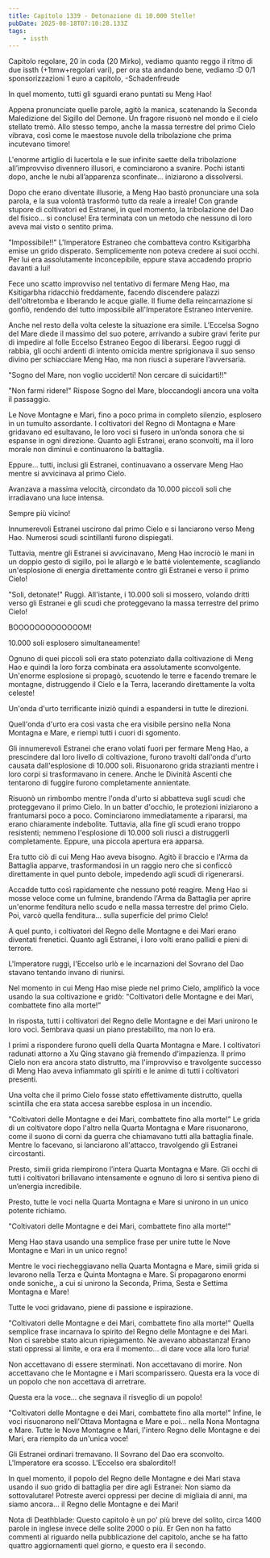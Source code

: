 ```yaml
---
title: Capitolo 1339 - Detonazione di 10.000 Stelle!
pubDate: 2025-08-18T07:10:28.133Z
tags:
    - issth
---
```



Capitolo regolare,
20 in coda (20 Mirko),
vediamo quanto reggo il ritmo di due issth (+1tmw+regolari vari), per ora sta andando bene, vediamo :D
0/1 sponsorizzazioni 1 euro a capitolo,
-Schadenfreude


In quel momento, tutti gli sguardi erano puntati su Meng Hao!


Appena pronunciate quelle parole, agitò la manica, scatenando la Seconda Maledizione del Sigillo del Demone. Un fragore risuonò nel mondo e il cielo stellato tremò. Allo stesso tempo, anche la massa terrestre del primo Cielo vibrava, così come le maestose nuvole della tribolazione che prima incutevano timore!


L'enorme artiglio di lucertola e le sue infinite saette della tribolazione all’improvviso divennero illusori, e cominciarono a svanire. Pochi istanti dopo, anche le nubi all’apparenza sconfinate… iniziarono a dissolversi.


Dopo che erano diventate illusorie, a Meng Hao bastò pronunciare una sola parola, e la sua volontà trasformò tutto da reale a irreale! Con grande stupore di coltivatori ed Estranei, in quel momento, la tribolazione del Dao del fisico… si concluse! Era terminata con un metodo che nessuno di loro aveva mai visto o sentito prima.


"Impossibile!!" L'Imperatore Estraneo che combatteva contro Ksitigarbha emise un grido disperato. Semplicemente non poteva credere ai suoi occhi. Per lui era assolutamente inconcepibile, eppure stava accadendo proprio davanti a lui!


Fece uno scatto improvviso nel tentativo di fermare Meng Hao, ma Ksitigarbha ridacchiò freddamente, facendo discendere palazzi dell'oltretomba e liberando le acque gialle. Il fiume della reincarnazione si gonfiò, rendendo del tutto impossibile all'Imperatore Estraneo intervenire.


Anche nel resto della volta celeste la situazione era simile. L’Eccelsa Sogno del Mare diede il massimo del suo potere, arrivando a subire gravi ferite pur di impedire al folle Eccelso Estraneo Eegoo di liberarsi. Eegoo ruggì di rabbia, gli occhi ardenti di intento omicida mentre sprigionava il suo senso divino per schiacciare Meng Hao, ma non riuscì a superare l’avversaria.


"Sogno del Mare, non voglio ucciderti! Non cercare di suicidarti!!"


"Non farmi ridere!" Rispose Sogno del Mare, bloccandogli ancora una volta il passaggio.


Le Nove Montagne e Mari, fino a poco prima in completo silenzio, esplosero in un tumulto assordante. I coltivatori del Regno di Montagna e Mare gridavano ed esultavano, le loro voci si fusero in un’onda sonora che si espanse in ogni direzione. Quanto agli Estranei, erano sconvolti, ma il loro morale non diminuì e continuarono la battaglia.


Eppure... tutti, inclusi gli Estranei, continuavano a osservare Meng Hao mentre si avvicinava al primo Cielo.


Avanzava a massima velocità, circondato da 10.000 piccoli soli che irradiavano una luce intensa.


Sempre più vicino!


Innumerevoli Estranei uscirono dal primo Cielo e si lanciarono verso Meng Hao. Numerosi scudi scintillanti furono dispiegati.


Tuttavia, mentre gli Estranei si avvicinavano, Meng Hao incrociò le mani in un doppio gesto di sigillo, poi le allargò e le batté violentemente, scagliando un'esplosione di energia direttamente contro gli Estranei e verso il primo Cielo!


"Soli, detonate!" Ruggì. All'istante, i 10.000 soli si mossero, volando dritti verso gli Estranei e gli scudi che proteggevano la massa terrestre del primo Cielo!


BOOOOOOOOOOOOOM!


10.000 soli esplosero simultaneamente!


Ognuno di quei piccoli soli era stato potenziato dalla coltivazione di Meng Hao e quindi la loro forza combinata era assolutamente sconvolgente. Un'enorme esplosione si propagò, scuotendo le terre e facendo tremare le montagne, distruggendo il Cielo e la Terra, lacerando direttamente la volta celeste!


Un'onda d'urto terrificante iniziò quindi a espandersi in tutte le direzioni.


Quell'onda d'urto era così vasta che era visibile persino nella Nona Montagna e Mare, e riempì tutti i cuori di sgomento.


Gli innumerevoli Estranei che erano volati fuori per fermare Meng Hao, a prescindere dal loro livello di coltivazione, furono travolti dall'onda d'urto causata dall'esplosione di 10.000 soli. Risuonarono grida strazianti mentre i loro corpi si trasformavano in cenere. Anche le Divinità Ascenti che tentarono di fuggire furono completamente annientate.


Risuonò un rimbombo mentre l'onda d'urto si abbatteva sugli scudi che proteggevano il primo Cielo. In un batter d'occhio, le protezioni iniziarono a frantumarsi poco a poco. Cominciarono immediatamente a ripararsi, ma erano chiaramente indebolite. Tuttavia, alla fine gli scudi erano troppo resistenti; nemmeno l'esplosione di 10.000 soli riuscì a distruggerli completamente. Eppure, una piccola apertura era apparsa.


Era tutto ciò di cui Meng Hao aveva bisogno. Agitò il braccio e l'Arma da Battaglia apparve, trasformandosi in un raggio nero che si conficcò direttamente in quel punto debole, impedendo agli scudi di rigenerarsi.


Accadde tutto così rapidamente che nessuno poté reagire. Meng Hao si mosse veloce come un fulmine, brandendo l'Arma da Battaglia per aprire un'enorme fenditura nello scudo e nella massa terrestre del primo Cielo. Poi, varcò quella fenditura... sulla superficie del primo Cielo!


A quel punto, i coltivatori del Regno delle Montagne e dei Mari erano diventati frenetici. Quanto agli Estranei, i loro volti erano pallidi e pieni di terrore.


L'Imperatore ruggì, l'Eccelso urlò e le incarnazioni del Sovrano del Dao stavano tentando invano di riunirsi.


Nel momento in cui Meng Hao mise piede nel primo Cielo, amplificò la voce usando la sua coltivazione e gridò: "Coltivatori delle Montagne e dei Mari, combattete fino alla morte!"


In risposta, tutti i coltivatori del Regno delle Montagne e dei Mari unirono le loro voci. Sembrava quasi un piano prestabilito, ma non lo era.


I primi a rispondere furono quelli della Quarta Montagna e Mare. I coltivatori radunati attorno a Xu Qing stavano già fremendo d'impazienza. Il primo Cielo non era ancora stato distrutto, ma l'improvviso e travolgente successo di Meng Hao aveva infiammato gli spiriti e le anime di tutti i coltivatori presenti.


Una volta che il primo Cielo fosse stato effettivamente distrutto, quella scintilla che era stata accesa sarebbe esplosa in un incendio.


"Coltivatori delle Montagne e dei Mari, combattete fino alla morte!" Le grida di un coltivatore dopo l'altro nella Quarta Montagna e Mare risuonarono, come il suono di corni da guerra che chiamavano tutti alla battaglia finale. Mentre lo facevano, si lanciarono all'attacco, travolgendo gli Estranei circostanti.


Presto, simili grida riempirono l’intera Quarta Montagna e Mare. Gli occhi di tutti i coltivatori brillavano intensamente e ognuno di loro si sentiva pieno di un’energia incredibile.


Presto, tutte le voci nella Quarta Montagna e Mare si unirono in un unico potente richiamo.


"Coltivatori delle Montagne e dei Mari, combattete fino alla morte!"


Meng Hao stava usando una semplice frase per unire tutte le Nove Montagne e Mari in un unico regno!


Mentre le voci riecheggiavano nella Quarta Montagna e Mare, simili grida si levarono nella Terza e Quinta Montagna e Mare. Si propagarono enormi onde soniche,, a cui si unirono la Seconda, Prima, Sesta e Settima Montagna e Mare!


Tutte le voci gridavano, piene di passione e ispirazione.


"Coltivatori delle Montagne e dei Mari, combattete fino alla morte!" Quella semplice frase incarnava lo spirito del Regno delle Montagne e dei Mari. Non ci sarebbe stato alcun ripiegamento. Ne avevano abbastanza! Erano stati oppressi al limite, e ora era il momento... di dare voce alla loro furia!


Non accettavano di essere sterminati. Non accettavano di morire. Non accettavano che le Montagne e i Mari scomparissero. Questa era la voce di un popolo che non accettava di arretrare.


Questa era la voce... che segnava il risveglio di un popolo!


"Coltivatori delle Montagne e dei Mari, combattete fino alla morte!" Infine, le voci risuonarono nell'Ottava Montagna e Mare e poi... nella Nona Montagna e Mare. Tutte le Nove Montagne e Mari, l'intero Regno delle Montagne e dei Mari, era riempito da un'unica voce!


Gli Estranei ordinari tremavano. Il Sovrano del Dao era sconvolto. L'Imperatore era scosso. L'Eccelso era sbalordito!!


In quel momento, il popolo del Regno delle Montagne e dei Mari stava usando il suo grido di battaglia per dire agli Estranei: Non siamo da sottovalutare! Potreste averci oppressi per decine di migliaia di anni, ma siamo ancora... il Regno delle Montagne e dei Mari!


Nota di Deathblade: Questo capitolo è un po' più breve del solito, circa 1400 parole in inglese invece delle solite 2000 o più. Er Gen non ha fatto commenti al riguardo nella pubblicazione del capitolo, anche se ha fatto quattro aggiornamenti quel giorno, e questo era il secondo.


